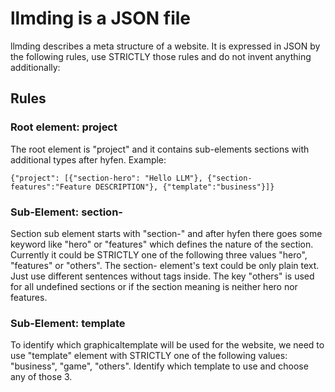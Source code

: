 # llmding is a JSON file

llmding describes a meta structure of a website. It is expressed in JSON by the following rules, use STRICTLY those rules and do not invent anything additionally: 

## Rules

### Root element: project

The root element is "project" and it contains sub-elements sections with additional types after hyfen. Example:

    {"project": [{"section-hero": "Hello LLM"}, {"section-features":"Feature DESCRIPTION"}, {"template":"business"}]} 

### Sub-Element: section-

Section sub element starts with "section-" and after hyfen there goes some keyword like "hero" or "features" which defines the nature of the section.
Currently it could be STRICTLY one of the following three values "hero", "features" or "others". The section- element's text could be only plain text. Just use different sentences without tags inside.
The key "others" is used for all undefined sections or if the section meaning is neither hero nor features. 

### Sub-Element: template

To identify which graphicaltemplate will be used for the website, we need to use "template" element with STRICTLY one of the following values: "business", "game", "others". Identify which template 
to use and choose any of those 3. 
